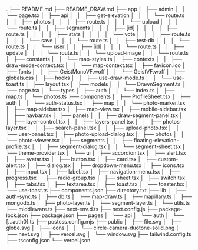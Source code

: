.
├── README.md
├── README_DRAW.md
├── app
│   ├── admin
│   │   └── page.tsx
│   ├── api
│   │   ├── get-elevation
│   │   │   └── route.ts
│   │   ├── photos
│   │   │   ├── route.ts
│   │   │   └── upload
│   │   │       └── route.ts
│   │   ├── segments
│   │   │   ├── [id]
│   │   │   │   ├── route.ts
│   │   │   │   ├── stats
│   │   │   │   └── vote
│   │   │   ├── route.ts
│   │   │   └── save
│   │   │       └── route.ts
│   │   ├── test-db
│   │   │   └── route.ts
│   │   └── user
│   │       ├── [id]
│   │       │   └── route.ts
│   │       ├── update
│   │       │   └── route.ts
│   │       └── upload-image
│   │           └── route.ts
│   ├── constants
│   │   └── map-styles.ts
│   ├── contexts
│   │   ├── draw-mode-context.tsx
│   │   └── map-context.tsx
│   ├── favicon.ico
│   ├── fonts
│   │   ├── GeistMonoVF.woff
│   │   └── GeistVF.woff
│   ├── globals.css
│   ├── hooks
│   │   ├── use-draw-mode.ts
│   │   └── use-toast.ts
│   ├── layout.tsx
│   ├── models
│   │   └── DrawnSegment.ts
│   ├── page.tsx
│   └── types
│       ├── auth
│       │   └── index.ts
│       ├── map.ts
│       └── photos.ts
├── components
│   ├── ProfileSheet.tsx
│   ├── auth
│   │   └── auth-status.tsx
│   ├── map
│   │   └── photo-marker.tsx
│   ├── map-sidebar.tsx
│   ├── map-view.tsx
│   ├── mobile-sidebar.tsx
│   ├── navbar.tsx
│   ├── panels
│   │   ├── draw-segment-panel.tsx
│   │   ├── layer-control.tsx
│   │   ├── layers-panel.tsx
│   │   ├── photos-layer.tsx
│   │   ├── search-panel.tsx
│   │   ├── upload-photo.tsx
│   │   └── user-panel.tsx
│   ├── photo-upload-dialog.tsx
│   ├── photos
│   │   └── photo-viewer.tsx
│   ├── segments
│   │   ├── floating-elevation-profile.tsx
│   │   ├── segment-dialog.tsx
│   │   └── segment-sheet.tsx
│   ├── theme-provider.tsx
│   └── ui
│       ├── accordion.tsx
│       ├── alert.tsx
│       ├── avatar.tsx
│       ├── button.tsx
│       ├── card.tsx
│       ├── custom-alert.tsx
│       ├── dialog.tsx
│       ├── dropdown-menu.tsx
│       ├── icons.tsx
│       ├── input.tsx
│       ├── label.tsx
│       ├── navigation-menu.tsx
│       ├── progress.tsx
│       ├── radio-group.tsx
│       ├── sheet.tsx
│       ├── switch.tsx
│       ├── tabs.tsx
│       ├── textarea.tsx
│       ├── toast.tsx
│       ├── toaster.tsx
│       └── use-toast.ts
├── components.json
├── directory.txt
├── lib
│   ├── auth-sync.ts
│   ├── db.ts
│   ├── map-draw.ts
│   ├── mapillary.ts
│   ├── mongodb.ts
│   ├── photo-layer.ts
│   ├── segment-layer.ts
│   └── utils.ts
├── middleware.ts
├── next-env.d.ts
├── next.config.js
├── package-lock.json
├── package.json
├── pages
│   └── api
│       └── auth
│           └── [...auth0].ts
├── postcss.config.mjs
├── public
│   ├── file.svg
│   ├── globe.svg
│   ├── icons
│   │   └── circle-camera-duotone-solid.png
│   ├── next.svg
│   ├── vercel.svg
│   └── window.svg
├── tailwind.config.ts
├── tsconfig.json
└── vercel.json
